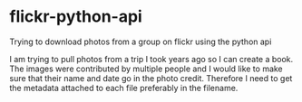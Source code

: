 # flickr-python-api
Trying to download photos from a group on flickr using the python api

I am trying to pull photos from a trip I took years ago so I can create a book. The images were contributed by multiple people and I would like to make sure that their name and date go in the photo credit. Therefore I need to get the metadata attached to each file preferably in the filename.

